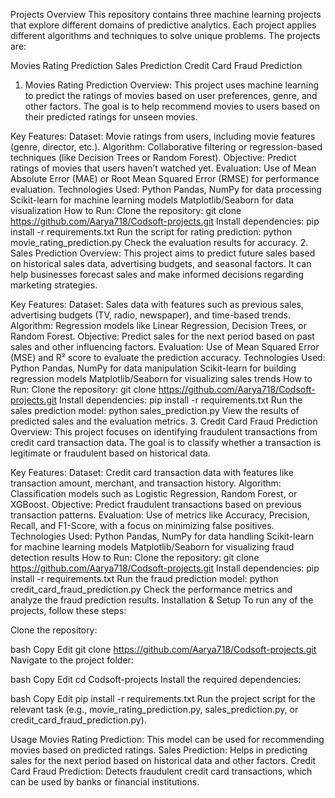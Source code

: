 Projects Overview
This repository contains three machine learning projects that explore different domains of predictive analytics. Each project applies different algorithms and techniques to solve unique problems. The projects are:

Movies Rating Prediction
Sales Prediction
Credit Card Fraud Prediction
1. Movies Rating Prediction
Overview:
This project uses machine learning to predict the ratings of movies based on user preferences, genre, and other factors. The goal is to help recommend movies to users based on their predicted ratings for unseen movies.

Key Features:
Dataset: Movie ratings from users, including movie features (genre, director, etc.).
Algorithm: Collaborative filtering or regression-based techniques (like Decision Trees or Random Forest).
Objective: Predict ratings of movies that users haven’t watched yet.
Evaluation: Use of Mean Absolute Error (MAE) or Root Mean Squared Error (RMSE) for performance evaluation.
Technologies Used:
Python
Pandas, NumPy for data processing
Scikit-learn for machine learning models
Matplotlib/Seaborn for data visualization
How to Run:
Clone the repository: git clone https://github.com/Aarya718/Codsoft-projects.git
Install dependencies: pip install -r requirements.txt
Run the script for rating prediction: python movie_rating_prediction.py
Check the evaluation results for accuracy.
2. Sales Prediction
Overview:
This project aims to predict future sales based on historical sales data, advertising budgets, and seasonal factors. It can help businesses forecast sales and make informed decisions regarding marketing strategies.

Key Features:
Dataset: Sales data with features such as previous sales, advertising budgets (TV, radio, newspaper), and time-based trends.
Algorithm: Regression models like Linear Regression, Decision Trees, or Random Forest.
Objective: Predict sales for the next period based on past sales and other influencing factors.
Evaluation: Use of Mean Squared Error (MSE) and R² score to evaluate the prediction accuracy.
Technologies Used:
Python
Pandas, NumPy for data manipulation
Scikit-learn for building regression models
Matplotlib/Seaborn for visualizing sales trends
How to Run:
Clone the repository: git clone https://github.com/Aarya718/Codsoft-projects.git
Install dependencies: pip install -r requirements.txt
Run the sales prediction model: python sales_prediction.py
View the results of predicted sales and the evaluation metrics.
3. Credit Card Fraud Prediction
Overview:
This project focuses on identifying fraudulent transactions from credit card transaction data. The goal is to classify whether a transaction is legitimate or fraudulent based on historical data.

Key Features:
Dataset: Credit card transaction data with features like transaction amount, merchant, and transaction history.
Algorithm: Classification models such as Logistic Regression, Random Forest, or XGBoost.
Objective: Predict fraudulent transactions based on previous transaction patterns.
Evaluation: Use of metrics like Accuracy, Precision, Recall, and F1-Score, with a focus on minimizing false positives.
Technologies Used:
Python
Pandas, NumPy for data handling
Scikit-learn for machine learning models
Matplotlib/Seaborn for visualizing fraud detection results
How to Run:
Clone the repository: git clone https://github.com/Aarya718/Codsoft-projects.git
Install dependencies: pip install -r requirements.txt
Run the fraud prediction model: python credit_card_fraud_prediction.py
Check the performance metrics and analyze the fraud prediction results.
Installation & Setup
To run any of the projects, follow these steps:

Clone the repository:

bash
Copy
Edit
git clone https://github.com/Aarya718/Codsoft-projects.git
Navigate to the project folder:

bash
Copy
Edit
cd Codsoft-projects
Install the required dependencies:

bash
Copy
Edit
pip install -r requirements.txt
Run the project script for the relevant task (e.g., movie_rating_prediction.py, sales_prediction.py, or credit_card_fraud_prediction.py).

Usage
Movies Rating Prediction: This model can be used for recommending movies based on predicted ratings.
Sales Prediction: Helps in predicting sales for the next period based on historical data and other factors.
Credit Card Fraud Prediction: Detects fraudulent credit card transactions, which can be used by banks or financial institutions.

